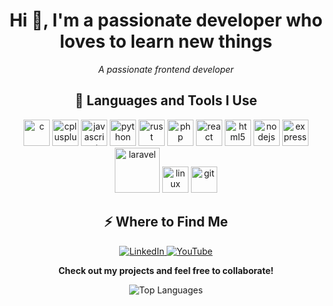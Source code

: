 <!-- Developer Profile -->

<h1 align="center">Hi 👋, I'm a passionate developer who loves to learn new things</h1>
<p align="center"><em>A passionate frontend developer</em></p>

<h2 align="center">🚀 Languages and Tools I Use</h2>
<p align="center">
  <img src="https://cdn.jsdelivr.net/gh/devicons/devicon/icons/c/c-original.svg" alt="c" width="42" height="42" />
  <img src="https://cdn.jsdelivr.net/gh/devicons/devicon/icons/cplusplus/cplusplus-original.svg" alt="cplusplus" width="42" height="42" />
  <img src="https://cdn.jsdelivr.net/gh/devicons/devicon/icons/javascript/javascript-original.svg" alt="javascript" width="42" height="42" />
  <img src="https://cdn.jsdelivr.net/gh/devicons/devicon/icons/python/python-original.svg" alt="python" width="42" height="42" />
<!--   <img src="https://cdn.jsdelivr.net/gh/devicons/devicon/icons/rust/rust-plain.svg" alt="rust" width="42" height="42" /> -->
  
  <img src="https://cdn.jsdelivr.net/gh/devicons/devicon@latest/icons/rust/rust-original.svg"  alt="rust" width="42" height="42"/>

          
      
  <img src="https://cdn.jsdelivr.net/gh/devicons/devicon/icons/php/php-original.svg" alt="php" width="42" height="42" />
  <img src="https://cdn.jsdelivr.net/gh/devicons/devicon/icons/react/react-original-wordmark.svg" alt="react" width="42" height="42" />
  <img src="https://cdn.jsdelivr.net/gh/devicons/devicon/icons/html5/html5-original-wordmark.svg" alt="html5" width="42" height="42" />
  <img src="https://cdn.jsdelivr.net/gh/devicons/devicon/icons/nodejs/nodejs-original-wordmark.svg" alt="nodejs" width="42" height="42" />
  <img src="https://cdn.jsdelivr.net/gh/devicons/devicon/icons/express/express-original-wordmark.svg" alt="express" width="42" height="42" />
  
  <img src="https://cdn.jsdelivr.net/gh/devicons/devicon@latest/icons/laravel/laravel-original-wordmark.svg" alt="laravel" width="72" height="72" />
  <img src="https://cdn.jsdelivr.net/gh/devicons/devicon/icons/linux/linux-original.svg" alt="linux" width="42" height="42" />
  <img src="https://cdn.jsdelivr.net/gh/devicons/devicon/icons/git/git-original.svg" alt="git" width="42" height="42" />
</p>

<h2 align="center">⚡️ Where to Find Me</h2>
<p align="center">
  <a target="_blank" href="https://www.linkedin.com/in/Nivesh%20Kumar">
    <img src="https://img.shields.io/badge/LinkedIn-0077B5?style=for-the-badge&logo=linkedin&logoColor=white" alt="LinkedIn" />
  </a>
  <a target="_blank" href="https://www.youtube.com/@Coderactive">
    <img src="https://img.shields.io/badge/YouTube-FF0000?style=for-the-badge&logo=youtube&logoColor=white" alt="YouTube" />
  </a>
</p>

<p align="center"><strong>Check out my projects and feel free to collaborate!</strong></p>

<p align="center">
<!--   <img src="https://github-readme-stats.vercel.app/api?username=Nivesh12345&show_icons=true&locale=en" alt="GitHub Stats" /> -->
<!--   <img src="https://github-readme-streak-stats.herokuapp.com/?user=Nivesh12345&" alt="GitHub Streak Stats" /> -->
  <img src="https://github-readme-stats.vercel.app/api/top-langs?username=Nivesh12345&show_icons=true&locale=en&layout=compact" alt="Top Languages" />
</p>
<!-- ![GitHub Snake Animation](https://github.com/Nivesh12345/Nivesh12345/blob/output/github-snake.svg) -->

